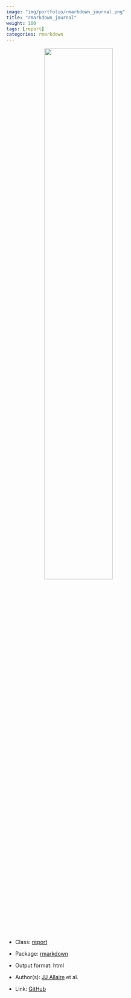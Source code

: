 ```yaml
---
image: "img/portfolio/rmarkdown_journal.png"
title: "rmarkdown_journal"
weight: 100
tags: [report]
categories: rmarkdown
---
```




<!--more-->

<a href="../../img/portfolio/rmarkdown_journal.png"><img class = "jf-image-shadow" src="../../img/portfolio/rmarkdown_journal.png" style="display: block; margin: auto;" width="60%"></a>

- Class: [report](../../tags/report)
- Package: [rmarkdown](rmarkdown)
- Output format: html

- Author(s): [JJ Allaire](https://github.com/jjallaire) et al.
- Link: [GitHub](https://github.com/rstudio/rmarkdown)


